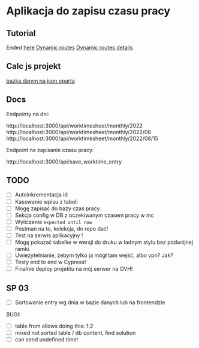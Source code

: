 # Aplikacja do zapisu czasu pracy

## Tutorial

Ended [here](https://nextjs.org/learn/basics/assets-metadata-css/styling-tips)
[Dynamic routes](https://nextjs.org/learn/basics/dynamic-routes)
[Dynamic routes details](https://nextjs.org/learn/basics/dynamic-routes/dynamic-routes-details)

## Calc js projekt

[bazka danyn na json oparta](https://www.npmjs.com/package/node-json-db)

## Docs

Endpointy na dni:

http://localhost:3000/api/worktimesheet/monthly/2022
http://localhost:3000/api/worktimesheet/monthly/2022/08
http://localhost:3000/api/worktimesheet/monthly/2022/08/15

Endpoint na zapisanie czasu pracy:

http://localhost:3000/api/save_worktime_entry

## TODO

- [ ] Autoinkrementacja id
- [ ] Kasowanie wpisu z tabeli
- [ ] Mogę zapisać do bazy czas pracy.
- [ ] Sekcja config w DB z oczekiwanym czasem pracy w mc
- [ ] Wyliczenie `expected until now`
- [ ] Postman na to, kolekcja, do repo dać!
- [ ] Test na serwis aplikacyjny !
- [ ] Mogę pokazać tabelke w wersji do druku w ładnym stylu bez podwójnej ramki.
- [ ] Uwieżytelnianie, żebym tylko ja mógł tam wejść, albo vpn? Jak?
- [ ] Testy end to end w Cypress!
- [ ] Finalnie deploy projektu na mój serwer na OVH!

## SP 03

- [ ] Sortowanie entry wg dnia w bazie danych lub na frontendzie

BUGI:

- [ ] table from allows doing this: 1:2
- [ ] mixed not sorted table / db content, find solution
- [ ] can send undefined time!
